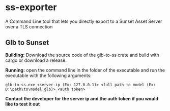 # ss-exporter
A Command Line tool that lets you directly export to a Sunset Asset Server over a TLS connection

## Glb to Sunset

**Building:** Download the source code of the glb-to-ss crate and build with cargo or download a release.

**Running:** open the command line in the folder of the executable and run the executable with the following arguments:

`glb-to-ss.exe <server-ip (Ex: 127.0.0.1)> <full path to model (Ex: D:\path\to\model.glb)> <auth token>`

**Contact the developer for the server ip and the auth token if you would like to test it out**
